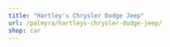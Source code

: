```yaml
---
title: "Hartley's Chrysler Dodge Jeep"
url: /palmyra/hartleys-chrysler-dodge-jeep/
shop: car
---
```

